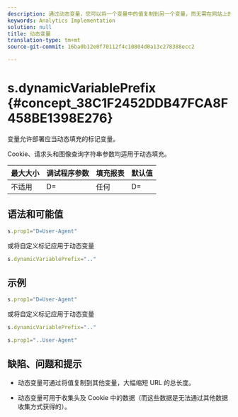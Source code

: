 ```yaml
---
description: 通过动态变量，您可以将一个变量中的值复制到另一个变量，而无需在网站上的图像请求中多次键入完整的值。
keywords: Analytics Implementation
solution: null
title: 动态变量
translation-type: tm+mt
source-git-commit: 16ba0b12e0f70112f4c10804d0a13c278388ecc2

---
```



# s.dynamicVariablePrefix {#concept_38C1F2452DDB47FCA8F458BE1398E276}

 变量允许部署应当动态填充的标记变量。

Cookie、请求头和图像查询字符串参数均适用于动态填充。

| 最大大小 | 调试程序参数 | 填充报表 | 默认值 |
|---|---|---|---|
| 不适用 | D= | 任何 | D= |

## 语法和可能值

```js
s.prop1="D=User-Agent"
```

或将自定义标记应用于动态变量

```js
s.dynamicVariablePrefix=".."
```

## 示例

```js
s.prop1="D=User-Agent"
```

或将自定义标记应用于动态变量

```js
s.dynamicVariablePrefix=".."
```

```js
s.prop1="..User-Agent"
```

## 缺陷、问题和提示

* 动态变量可通过将值复制到其他变量，大幅缩短 URL 的总长度。

* 动态变量可用于收集头及 Cookie 中的数据（而这些数据是无法通过其他数据收集方式获得的）。
